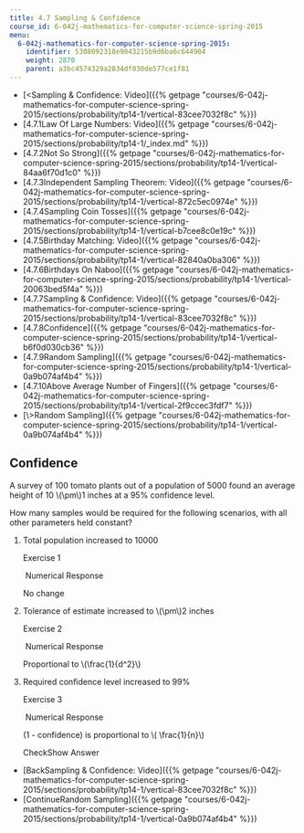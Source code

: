 ```yaml
---
title: 4.7 Sampling & Confidence
course_id: 6-042j-mathematics-for-computer-science-spring-2015
menu:
  6-042j-mathematics-for-computer-science-spring-2015:
    identifier: 5308092318e9043215b9d6ba6c644904
    weight: 2870
    parent: a3bc4574329a2834df030de577ce1f81
---
```

*   [<Sampling & Confidence: Video]({{% getpage "courses/6-042j-mathematics-for-computer-science-spring-2015/sections/probability/tp14-1/vertical-83cee7032f8c" %}})
*   [4.7.1Law Of Large Numbers: Video]({{% getpage "courses/6-042j-mathematics-for-computer-science-spring-2015/sections/probability/tp14-1/_index.md" %}})
*   [4.7.2Not So Strong]({{% getpage "courses/6-042j-mathematics-for-computer-science-spring-2015/sections/probability/tp14-1/vertical-84aa6f70d1c0" %}})
*   [4.7.3Independent Sampling Theorem: Video]({{% getpage "courses/6-042j-mathematics-for-computer-science-spring-2015/sections/probability/tp14-1/vertical-872c5ec0974e" %}})
*   [4.7.4Sampling Coin Tosses]({{% getpage "courses/6-042j-mathematics-for-computer-science-spring-2015/sections/probability/tp14-1/vertical-b7cee8c0e19c" %}})
*   [4.7.5Birthday Matching: Video]({{% getpage "courses/6-042j-mathematics-for-computer-science-spring-2015/sections/probability/tp14-1/vertical-82840a0ba306" %}})
*   [4.7.6Birthdays On Naboo]({{% getpage "courses/6-042j-mathematics-for-computer-science-spring-2015/sections/probability/tp14-1/vertical-20063bed5f4a" %}})
*   [4.7.7Sampling & Confidence: Video]({{% getpage "courses/6-042j-mathematics-for-computer-science-spring-2015/sections/probability/tp14-1/vertical-83cee7032f8c" %}})
*   [4.7.8Confidence]({{% getpage "courses/6-042j-mathematics-for-computer-science-spring-2015/sections/probability/tp14-1/vertical-b6f0d030cb36" %}})
*   [4.7.9Random Sampling]({{% getpage "courses/6-042j-mathematics-for-computer-science-spring-2015/sections/probability/tp14-1/vertical-0a9b074af4b4" %}})
*   [4.7.10Above Average Number of Fingers]({{% getpage "courses/6-042j-mathematics-for-computer-science-spring-2015/sections/probability/tp14-1/vertical-2f9ccec3fdf7" %}})
*   [\\>Random Sampling]({{% getpage "courses/6-042j-mathematics-for-computer-science-spring-2015/sections/probability/tp14-1/vertical-0a9b074af4b4" %}})

Confidence
----------

  

A survey of 100 tomato plants out of a population of 5000 found an average height of 10 \\(\\pm\\)1 inches at a 95% confidence level.

How many samples would be required for the following scenarios, with all other parameters held constant?

1.  Total population increased to 10000
    
    Exercise 1
    
    &nbsp;Numerical Response&nbsp;
    
    No change
    
  
3.  Tolerance of estimate increased to \\(\\pm\\)2 inches
    
    Exercise 2
    
    &nbsp;Numerical Response&nbsp;
    
    Proportional to \\(\\frac{1}{d^2}\\)
    
  
5.  Required confidence level increased to 99%
    
    Exercise 3
    
    &nbsp;Numerical Response&nbsp;
    
    (1 - confidence) is proportional to \\( \\frac{1}{n}\\)
    
    CheckShow Answer
    

*   [BackSampling & Confidence: Video]({{% getpage "courses/6-042j-mathematics-for-computer-science-spring-2015/sections/probability/tp14-1/vertical-83cee7032f8c" %}})
*   [ContinueRandom Sampling]({{% getpage "courses/6-042j-mathematics-for-computer-science-spring-2015/sections/probability/tp14-1/vertical-0a9b074af4b4" %}})